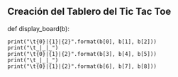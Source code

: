 

## Creación del Tablero del Tic Tac Toe

def display_board(b):

    print("\t{0}|{1}|{2}".format(b[0], b[1], b[2]))  
    print("\t_|_|_")   
    print("\t{0}|{1}|{2}".format(b[3], b[4], b[5]))    
    print("\t_|_|_")
    print("\t{0}|{1}|{2}".format(b[6], b[7], b[8]))
    
